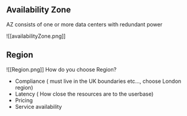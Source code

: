 
## Availability Zone
AZ consists of one or more data centers with redundant power



![[availabilityZone.png]]

## Region
![[Region.png]]
How do you choose Region?
- Compliance ( must live in the UK boundaries etc..., choose London region)
- Latency ( How close the resources are to the userbase)
- Pricing
- Service availability